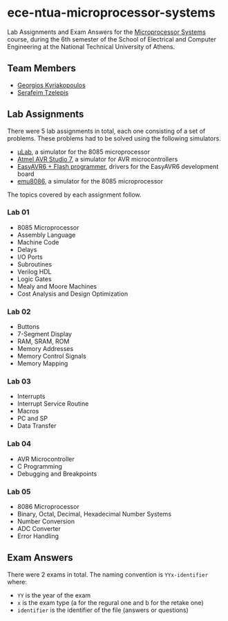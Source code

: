 # ece-ntua-microprocessor-systems

Lab Assignments and Exam Answers for the [Microprocessor Systems](https://www.ece.ntua.gr/en/undergraduate/courses/3046) course, during the 6th semester of the School of Electrical and Computer Engineering at the National Technical University of Athens.

## Team Members

- [Georgios Kyriakopoulos](https://github.com/geokyr)
- [Serafeim Tzelepis](https://github.com/sertze)

## Lab Assignments

There were 5 lab assignments in total, each one consisting of a set of problems. These problems had to be solved using the following simulators.

- [μLab](http://mycourses.ntua.gr/document/goto/?url=%2F8085.zip&cidReq=ECE1175), a simulator for the 8085 microprocessor
- [Atmel AVR Studio 7](http://www.atmel.com/tools/ATMELSTUDIO.aspx), a simulator for AVR microcontrollers
- [EasyAVR6 + Flash programmer](https://www.mikroe.com/easyavr), drivers for the EasyAVR6 development board
- [emu8086](http://mycourses.ntua.gr/document/goto/?url=%2F8086_tools.zip&cidReq=ECE1175), a simulator for the 8085 microprocessor

The topics covered by each assignment follow.

### Lab 01

- 8085 Microprocessor
- Assembly Language
- Machine Code
- Delays
- I/O Ports
- Subroutines
- Verilog HDL
- Logic Gates
- Mealy and Moore Machines
- Cost Analysis and Design Optimization

### Lab 02

- Buttons
- 7-Segment Display
- RAM, SRAM, ROM
- Memory Addresses
- Memory Control Signals
- Memory Mapping

### Lab 03

- Interrupts
- Interrupt Service Routine
- Macros
- PC and SP
- Data Transfer

### Lab 04

- AVR Microcontroller
- C Programming
- Debugging and Breakpoints

### Lab 05

- 8086 Microprocessor
- Binary, Octal, Decimal, Hexadecimal Number Systems
- Number Conversion
- ADC Converter
- Error Handling

## Exam Answers

There were 2 exams in total. The naming convention is `YYx-identifier` where:
- `YY` is the year of the exam
- `x` is the exam type (a for the regural one and b for the retake one)
- `identifier` is the identifier of the file (answers or questions)
